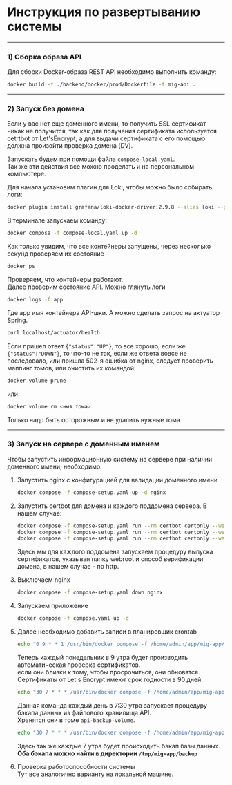# Инструкция по развертыванию системы

---

### 1) Сборка образа API
Для сборки Docker-образа REST API необходимо выполнить команду:
```bash
docker build -f ./backend/docker/prod/Dockerfile -t mig-api .
```

---

### 2) Запуск без домена
Если у вас нет еще доменного имени, то получить SSL сертификат никак не получится,
так как для получения сертификата используется cetrtbot от Let'sEncrypt, 
а для выдачи сертификата с его помощью должна произойти проверка домена (DV).  

Запускать будем при помощи файла ```compose-local.yaml```.  
Так же эти действия все можно проделать и на персональном компьютере.

Для начала установим плагин для Loki, чтобы можно было собирать логи:
```bash
docker plugin install grafana/loki-docker-driver:2.9.8 --alias loki --grant-all-permissions
```

В терминале запускаем команду:
```bash
docker compose -f compose-local.yaml up -d
```
Как только увидим, что все контейнеры запущены, через несколько секунд проверяем
их состояние
```bash
docker ps
```
Проверяем, что контейнеры работают.  
Далее проверим состояние API. Можно глянуть логи 
```bash
docker logs -f app
```
Где app имя контейнера API-шки.
А можно сделать запрос на актуатор Spring.
```bash
curl localhost/actuator/health
```
Если пришел ответ ```{"status":"UP"}```, то все хорошо, если же ```{"status":"DOWN"}```,
то что-то не так, если же ответа вовсе не последовало, или пришла 502-я ошибка от nginx,
следует проверить маппинг томов, или очистить их командой:
```bash
docker volume prune
```
или
```bash
docker volume rm <имя тома>
```
Только надо быть осторожным и не удалить нужные тома

---

### 3) Запуск на сервере с доменным именем
Чтобы запустить информационную систему на сервере при наличии доменного имени, необходимо:
1. Запустить nginx с конфигурацией для валидации доменного имени  
    ```bash
    docker compose -f compose-setup.yaml up -d nginx
    ```

2. Запустить certbot для домена и каждого поддомена сервера. В нашем случае:
   ```bash
   docker compose -f compose-setup.yaml run --rm certbot certonly --webroot --webroot-path=/var/www/certbot --email <email> --agree-tos --no-eff-email -d db.cute-example-deeplom.ru -d www.db.cute-example-deeplom.ru --preferred-challenges http
   docker compose -f compose-setup.yaml run --rm certbot certonly --webroot --webroot-path=/var/www/certbot --email <email> --agree-tos --no-eff-email -d graf.cute-example-deeplom.ru -d www.graf.cute-example-deeplom.ru --preferred-challenges http
   docker compose -f compose-setup.yaml run --rm certbot certonly --webroot --webroot-path=/var/www/certbot --email <email> --agree-tos --no-eff-email -d cute-example-deeplom.ru -d www.cute-example-deeplom.ru --preferred-challenges http
   ```
   Здесь мы для каждого поддомена запускаем процедуру выпуска сертификатов, указывая папку webroot и способ верификации домена,
   в нашем случае - по http.

3. Выключаем nginx
   ```bash
   docker compose -f compose-setup.yaml down nginx
   ```
4. Запускаем приложение
   ```bash
   docker compose -f compose.yaml up -d
   ```
5. Далее необходимо добавить записи в планировщик crontab
   ```bash
   echo "0 9 * * 1 /usr/bin/docker compose -f /home/admin/app/mig-app/compose-setup.yaml run --rm certbot renew >> /var/log/renew-ssl.log && /usr/bin/docker compose -f /home/admin/app/mig-app/compose.yaml kill -s SIGHUP nginx" | crontab -
   ```
   Теперь каждый понедельник в 9 утра будет производить автоматическая проверка сертификатов.  
   если они близки к тому, чтобы просрочиться, они обновятся.  
   Сертификаты от Let's Encrypt имеют срок годности в 90 дней.
   ```bash
   echo "30 7 * * * /usr/bin/docker compose -f /home/admin/app/mig-app/compose.yaml run --rm api-backup -a backup >> /var/log/backup.log" | crontab -
   ```
   Данная команда каждый день в 7:30 утра запускает процедуру бэкапа данных 
   из файлового хранилища API.  
   Хранятся они в томе ```api-backup-volume```.
   ```bash
   echo "30 7 * * * /usr/bin/docker compose -f /home/admin/app/mig-app/compose.yaml exec -i -e PGPASSWORD=pASSword db pg_dump -U ivan mig | gzip -9 > /tmp/mig-app/backup/db-backup.sql.gz" | crontab -
   ```
   Здесь так же каждые 7 утра будет происходить бэкап базы данных.  
   **Оба бэкапа можно найти в директории ```/tmp/mig-app/backup```**
6. Проверка работоспособности системы  
   Тут все аналогично варианту на локальной машине.